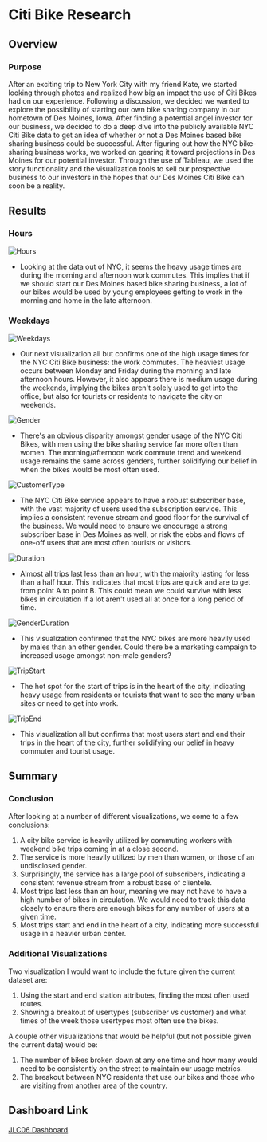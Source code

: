# Citi Bike Research
## Overview
### Purpose
After an exciting trip to New York City with my friend Kate, we started looking through photos and realized how big an impact the use of Citi Bikes had on our experience. Following a discussion, we decided we wanted to explore the possibility of starting our own bike sharing company in our hometown of Des Moines, Iowa. After finding a potential angel investor for our business, we decided to do a deep dive into the publicly available NYC Citi Bike data to get an idea of whether or not a Des Moines based bike sharing business could be successful. After figuring out how the NYC bike-sharing business works, we worked on gearing it toward projections in Des Moines for our potential investor. Through the use of Tableau, we used the story functionality and the visualization tools to sell our prospective business to our investors in the hopes that our Des Moines Citi Bike can soon be a reality. 

## Results

### Hours
![Hours](Hours.png)
- Looking at the data out of NYC, it seems the heavy usage times are during the morning and afternoon work commutes. This implies that if we should start our Des Moines based bike sharing business, a lot of our bikes would be used by young employees getting to work in the morning and home in the late afternoon.

### Weekdays
![Weekdays](Weekdays.png)
- Our next visualization all but confirms one of the high usage times for the NYC Citi Bike business: the work commutes. The heaviest usage occurs between Monday and Friday during the morning and late afternoon hours. However, it also appears there is medium usage during the weekends, implying the bikes aren't solely used to get into the office, but also for tourists or residents to navigate the city on weekends.

![Gender](Gender.png)
- There's an obvious disparity amongst gender usage of the NYC Citi Bikes, with men using the bike sharing service far more often than women. The morning/afternoon work commute trend and weekend usage remains the same across genders, further solidifying our belief in when the bikes would be most often used. 

![CustomerType](CustomerType.png)
- The NYC Citi Bike service appears to have a robust subscriber base, with the vast majority of users used the subscription service. This implies a consistent revenue stream and good floor for the survival of the business. We would need to ensure we encourage a strong subscriber base in Des Moines as well, or risk the ebbs and flows of one-off users that are most often tourists or visitors. 

![Duration](Duration.png)
- Almost all trips last less than an hour, with the majority lasting for less than a half hour. This indicates that most trips are quick and are to get from point A to point B. This could mean we could survive with less bikes in circulation if a lot aren't used all at once for a long period of time.

![GenderDuration](GenderDuration.png)
- This visualization confirmed that the NYC bikes are more heavily used by males than an other gender. Could there be a marketing campaign to increased usage amongst non-male genders?

![TripStart](TripStart.png)
- The hot spot for the start of trips is in the heart of the city, indicating heavy usage from residents or tourists that want to see the many urban sites or need to get into work.

![TripEnd](TripEnd.png)
- This visualization all but confirms that most users start and end their trips in the heart of the city, further solidifying our belief in heavy commuter and tourist usage. 

## Summary
### Conclusion
After looking at a number of different visualizations, we come to a few conclusions:
1. A city bike service is heavily utilized by commuting workers with weekend bike trips coming in at a close second.
2. The service is more heavily utilized by men than women, or those of an undisclosed gender. 
3. Surprisingly, the service has a large pool of subscribers, indicating a consistent revenue stream from a robust base of clientele.
4. Most trips last less than an hour, meaning we may not have to have a high number of bikes in circulation. We would need to track this data closely to ensure there are enough bikes for any number of users at a given time.
5. Most trips start and end in the heart of a city, indicating more successful usage in a heavier urban center. 

### Additional Visualizations
Two visualization I would want to include the future given the current dataset are:
1. Using the start and end station attributes, finding the most often used routes.
2. Showing a breakout of usertypes (subscriber vs customer) and what times of the week those usertypes most often use the bikes. 

A couple other visualizations that would be helpful (but not possible given the current data) would be:
1. The number of bikes broken down at any one time and how many would need to be consistently on the street to maintain our usage metrics.
2. The breakout between NYC residents that use our bikes and those who are visiting from another area of the country.

## Dashboard Link
[JLC06 Dashboard](https://public.tableau.com/app/profile/john.clarke5390/viz/CitiBikeChallenge_16549863688660/NYCCitiBikes?publish=yes)
